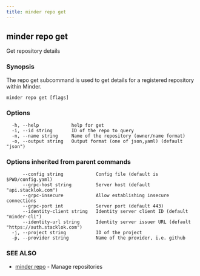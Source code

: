 ```yaml
---
title: minder repo get
---
```

## minder repo get

Get repository details

### Synopsis

The repo get subcommand is used to get details for a registered repository within Minder.

```
minder repo get [flags]
```

### Options

```
  -h, --help            help for get
  -i, --id string       ID of the repo to query
  -n, --name string     Name of the repository (owner/name format)
  -o, --output string   Output format (one of json,yaml) (default "json")
```

### Options inherited from parent commands

```
      --config string            Config file (default is $PWD/config.yaml)
      --grpc-host string         Server host (default "api.stacklok.com")
      --grpc-insecure            Allow establishing insecure connections
      --grpc-port int            Server port (default 443)
      --identity-client string   Identity server client ID (default "minder-cli")
      --identity-url string      Identity server issuer URL (default "https://auth.stacklok.com")
  -j, --project string           ID of the project
  -p, --provider string          Name of the provider, i.e. github
```

### SEE ALSO

* [minder repo](minder_repo.md)	 - Manage repositories

